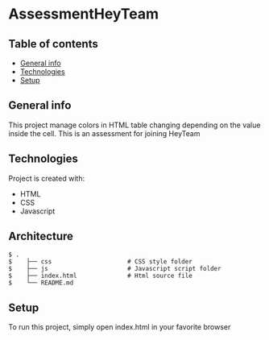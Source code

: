 # AssessmentHeyTeam

## Table of contents
* [General info](#general-info)
* [Technologies](#technologies)
* [Setup](#setup)

## General info
This project manage colors in HTML table changing depending on the value inside the cell.
This is an assessment for joining HeyTeam
	
## Technologies
Project is created with:
* HTML
* CSS
* Javascript

## Architecture

```
$ .
$    ├── css                     # CSS style folder
$    ├── js                      # Javascript script folder
$    ├── index.html              # Html source file
$    └── README.md
```

## Setup
To run this project, simply open index.html in your favorite browser

